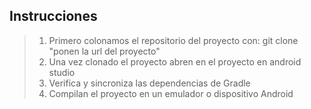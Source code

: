 ## Instrucciones
> 1. Primero colonamos el repositorio del proyecto con: 
> git clone "ponen la url del proyecto"
> 3. Una vez clonado el proyecto abren en el proyecto en android studio
> 4. Verifica y sincroniza las dependencias de Gradle
> 5. Compilan el proyecto en un emulador o dispositivo Android
